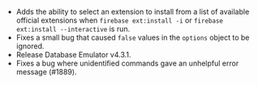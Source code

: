 * Adds the ability to select an extension to install from a list of available official extensions when `firebase ext:install -i` or `firebase ext:install --interactive` is run.
* Fixes a small bug that caused `false` values in the `options` object to be ignored. 
* Release Database Emulator v4.3.1.
* Fixes a bug where unidentified commands gave an unhelpful error message (#1889).